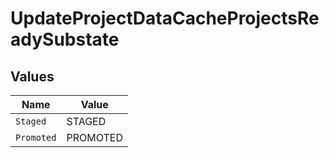 # UpdateProjectDataCacheProjectsReadySubstate


## Values

| Name       | Value      |
| ---------- | ---------- |
| `Staged`   | STAGED     |
| `Promoted` | PROMOTED   |
